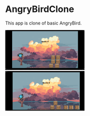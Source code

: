 # AngryBirdClone

This app is clone of basic AngryBird. 

<img src="AngryBirdClone/2.png" width=50% height=50%)>

<img src="AngryBirdClone/1.png" width=50% height=50%)>
